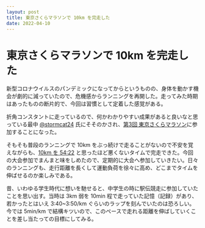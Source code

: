 ```yaml
---
layout: post
title: 東京さくらマラソンで 10km を完走した
date: 2022-04-10
---
```


# 東京さくらマラソンで 10km を完走した

新型コロナウイルスのパンデミックになってからというものの、身体を動かす機会が劇的に減っていたので、危機感からランニングを再開した。走ってみた時期はあったものの断片的で、今回は習慣として定着した感覚がある。

折角コンスタントに走っているので、何かわかりやすい成果があると良いなと思っている最中 [@stormcat24](https://twitter.com/stormcat24) 氏にそそのかされ、[第3回 東京さくらマラソン](https://www.sportsentry.ne.jp/event/t/86388)に参加することになった。

<div class="strava-embed-placeholder" data-embed-type="activity" data-embed-id="6957093695"></div>

そもそも普段のランニングで 10km をぶっ続けで走ることがないので不安を覚えながらも、[10km を 54:22](https://www.t-njsf.net/tokyo/wp-content/uploads/2022/04/22sakurakiroku.pdf) と思ったほど悪くないタイムで完走できた。今回の大会参加でまんまと味をしめたので、定期的に大会へ参加していきたい。日々のランニングも、走行距離を長くして運動負荷を徐々に高め、どこまでタイムを伸ばせるのか楽しみである。

昔、いわゆる学生時代に想いを馳せると、中学生の時に駅伝競走に参加していたことを思い出す。当時は 3km 弱を 10min 程で走っていた記憶（記録）があり、若かったとはいえ 3:40~3:50/km ぐらいのラップを刻んでいたのは恐ろしい。今では 5min/km で結構キツいので、このペースで走れる距離を伸ばしていくことを差し当たっての目標にしてみる。
